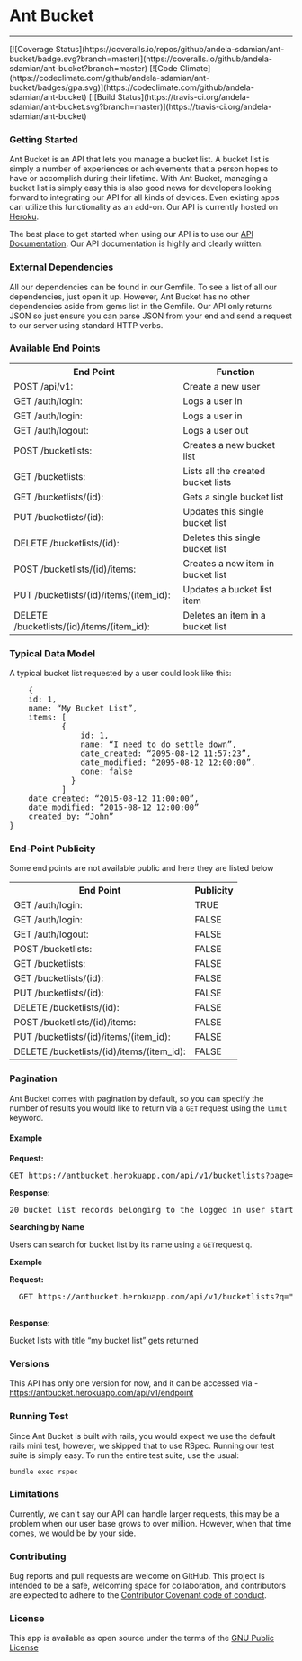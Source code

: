 <h1>Ant Bucket</h1>
<hr />
[![Coverage Status](https://coveralls.io/repos/github/andela-sdamian/ant-bucket/badge.svg?branch=master)](https://coveralls.io/github/andela-sdamian/ant-bucket?branch=master) [![Code Climate](https://codeclimate.com/github/andela-sdamian/ant-bucket/badges/gpa.svg)](https://codeclimate.com/github/andela-sdamian/ant-bucket) [![Build Status](https://travis-ci.org/andela-sdamian/ant-bucket.svg?branch=master)](https://travis-ci.org/andela-sdamian/ant-bucket)

<h3>Getting Started</h3>

Ant Bucket is an API that lets you manage a bucket list. A bucket list is simply a number of experiences or achievements that a person hopes to have or accomplish during their lifetime. With Ant Bucket, managing a bucket list is simply easy this is also good news for developers looking forward to integrating our API for all kinds of devices. Even existing apps can utilize this functionality as an add-on. Our API is currently hosted on <a href="https://antbucket.herokuapp.com">Heroku</a>. 


The best place to get started when using our API is to use our <a href="https://antbucket.herokuapp.com">API Documentation</a>. Our API documentation is highly and clearly written.
	
<h3>External Dependencies</h3>

All our dependencies can be found in our Gemfile. To see a list of all our dependencies, just open it up. However, Ant Bucket has no other dependencies aside from gems list in the Gemfile. Our API only returns JSON so just ensure you can parse JSON from your end and send a request to our server using standard HTTP verbs. 


<h3>Available End Points</h3>

<table>
<tr>
	<th>End Point</th>
	<th>Function</th>
</tr>

<tr>
  <td>POST /api/v1: </td>
  <td>Create a new user</td>
</tr>


<tr>
	<td>GET /auth/login: </td>
	<td>Logs a user in</td>
</tr>

<tr>
	<td>GET /auth/login: </td>
	<td>Logs a user in</td>
</tr>

<tr>
	<td>GET /auth/logout:</td>
	<td>Logs a user out</td>
</tr>

<tr>
	<td>POST /bucketlists:</td>
	<td>Creates a new bucket list</td>
</tr>

<tr>
	<td>GET /bucketlists:</td>
	<td>Lists all the created bucket lists</td>
</tr>

<tr>
	<td>GET /bucketlists/(id):</td>
	<td>Gets a single bucket list</td>
</tr>

<tr>
	<td>PUT /bucketlists/(id):</td>
	<td>Updates this single bucket list</td>
</tr>

<tr>
	<td>DELETE /bucketlists/(id):</td>
	<td>Deletes this single bucket list</td>
</tr>

<tr>
	<td>POST /bucketlists/(id)/items:</td>
	<td>Creates a new item in bucket list</td>
</tr>

<tr>
	<td>PUT /bucketlists/(id)/items/(item_id):</td>
	<td>Updates a bucket list item</td>
</tr>

<tr>
	<td>DELETE /bucketlists/(id)/items/(item_id):</td>
	<td>Deletes an item in a bucket list</td>
</tr>

</table>

<h3>Typical Data Model</h3>

A typical bucket list requested by a user could look like this:
<pre>
	{
    id: 1,
    name: “My Bucket List”,
    items: [
           {
               id: 1,
               name: “I need to do settle down”,
               date_created: “2095-08-12 11:57:23”,
               date_modified: “2095-08-12 12:00:00”,
               done: false
             }
           ]
    date_created: “2015-08-12 11:00:00”,
    date_modified: “2015-08-12 12:00:00”
    created_by: “John”
}
</pre>

<h3>End-Point Publicity</h3>
Some end points are not available public and here they are listed below

<table>
<tr>
	<th>End Point</th>
	<th>Publicity</th>
</tr>

<tr>
	<td>GET /auth/login: </td>
	<td>TRUE</td>
</tr>

<tr>
	<td>GET /auth/login: </td>
	<td>FALSE</td>
</tr>

<tr>
	<td>GET /auth/logout:</td>
	<td>FALSE</td>
</tr>

<tr>
	<td>POST /bucketlists:</td>
	<td>FALSE</td>
</tr>

<tr>
	<td>GET /bucketlists:</td>
	<td>FALSE</td>
</tr>

<tr>
	<td>GET /bucketlists/(id):</td>
	<td>FALSE</td>
</tr>

<tr>
	<td>PUT /bucketlists/(id):</td>
	<td>FALSE</td>
</tr>

<tr>
	<td>DELETE /bucketlists/(id):</td>
	<td>FALSE</td>
</tr>

<tr>
	<td>POST /bucketlists/(id)/items:</td>
	<td>FALSE</td>
</tr>

<tr>
	<td>PUT /bucketlists/(id)/items/(item_id):</td>
	<td>FALSE</td>
</tr>

<tr>
	<td>DELETE /bucketlists/(id)/items/(item_id):</td>
	<td>FALSE</td>
</tr>

</table>


<h3> Pagination </h3>
Ant Bucket comes with pagination by default, so you can specify the number of results you would like to return via a <code>GET</code> request  using the <code>limit</code> keyword. 

<h4>Example</h4>
<b>Request:</b>
<pre>
GET https://antbucket.herokuapp.com/api/v1/bucketlists?page=2&limit=20
</pre>

<b>Response:</b>
<pre>
20 bucket list records belonging to the logged in user starting from the 21st gets returned. 
</pre>

<b>Searching by Name</b>

  Users can search for bucket list by its name using a <code>GET</code>request <code>q</code>.

<b>Example</b>

<b>Request:</b>
 <pre>
  GET https://antbucket.herokuapp.com/api/v1/bucketlists?q="my bucket list"
 </pre>

<b>Response:</b>

  Bucket lists with title “my bucket list” gets returned


<h3> Versions</h3>

This API has only one version for now, and it can be accessed via -<a href="https://antbucket.herokuapp.com/api/v1/endpoint">https://antbucket.herokuapp.com/api/v1/endpoint</a>


<h3>Running Test</h3>
Since Ant Bucket is built with rails, you would expect we use the default rails mini test, however, we skipped that to use RSpec. Running our test suite is simply easy. To run the entire test suite, use the usual: 

<code>bundle exec rspec</code>	


<h3>Limitations</h3>
Currently, we can't say our API can handle larger requests, this may be a problem when our user base grows to over million. However, when that time comes, we would be by your side.


<h3>Contributing</h3>

Bug reports and pull requests are welcome on GitHub. This project is intended to be a safe, welcoming space for collaboration, and contributors are expected to adhere to the <a href="http://todogroup.org/opencodeofconduct/">Contributor Covenant code of conduct</a>.

<h3>License</h3>

This app is available as open source under the terms of the <a href="http://www.gnu.org/licenses/gpl-3.0.en.html">GNU Public License</a>
